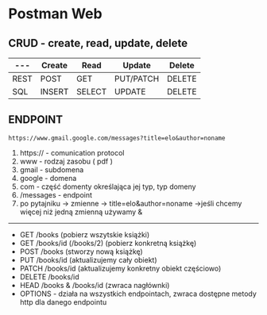 # Postman Web

## CRUD - create, read, update, delete

| ---  | Create | Read   | Update    | Delete |
| ---- | ------ | ------ | --------- | ------ |
| REST | POST   | GET    | PUT/PATCH | DELETE |
| SQL  | INSERT | SELECT | UPDATE    | DELETE |

## ENDPOINT

```
https://www.gmail.google.com/messages?title=elo&author=noname
```

1. https:// - comunication protocol
2. www - rodzaj zasobu ( pdf )
3. gmail - subdomena
4. google - domena
5. com - część domenty określająca jej typ, typ domeny
6. /messages - endpoint
7. po pytajniku -> zmienne -> title=elo&author=noname ->jeśli chcemy więcej niż jedną zmienną używamy &

---

- GET /books (pobierz wszytskie książki)
- GET /books/id (/books/2) (pobierz konkretną książkę)
- POST /books (stworzy nową książkę)
- PUT /books/id (aktualizujemy cały obiekt)
- PATCH /books/id (aktualizujemy konkretny obiekt częściowo)
- DELETE /books/id
- HEAD /books & /books/id (zwraca nagłównki)
- OPTIONS - działa na wszystkich endpointach, zwraca dostępne metody http dla danego endpointu
